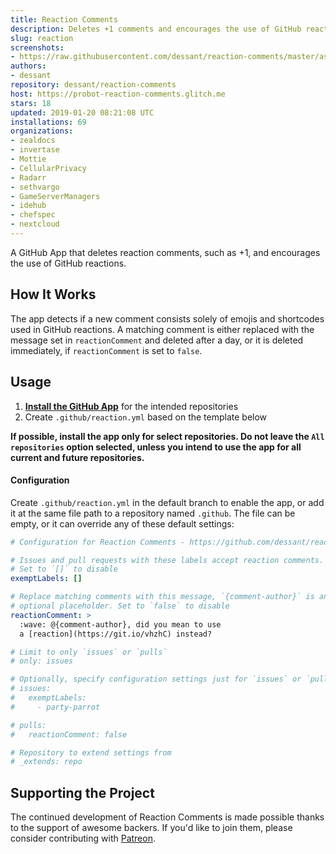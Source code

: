 ```yaml
---
title: Reaction Comments
description: Deletes +1 comments and encourages the use of GitHub reactions.
slug: reaction
screenshots:
- https://raw.githubusercontent.com/dessant/reaction-comments/master/assets/screenshot.png
authors:
- dessant
repository: dessant/reaction-comments
host: https://probot-reaction-comments.glitch.me
stars: 18
updated: 2019-01-20 08:21:08 UTC
installations: 69
organizations:
- zealdocs
- invertase
- Mottie
- CellularPrivacy
- Radarr
- sethvargo
- GameServerManagers
- idehub
- chefspec
- nextcloud
---
```


A GitHub App that deletes reaction comments, such as +1,
and encourages the use of GitHub reactions.

## How It Works

The app detects if a new comment consists solely of emojis and shortcodes
used in GitHub reactions. A matching comment is either replaced
with the message set in `reactionComment` and deleted after a day,
or it is deleted immediately, if `reactionComment` is set to `false`.

## Usage

1. **[Install the GitHub App](https://github.com/apps/reaction)**
   for the intended repositories
2. Create `.github/reaction.yml` based on the template below

**If possible, install the app only for select repositories.
Do not leave the `All repositories` option selected, unless you intend
to use the app for all current and future repositories.**

#### Configuration

Create `.github/reaction.yml` in the default branch to enable the app,
or add it at the same file path to a repository named `.github`.
The file can be empty, or it can override any of these default settings:

```yaml
# Configuration for Reaction Comments - https://github.com/dessant/reaction-comments

# Issues and pull requests with these labels accept reaction comments.
# Set to `[]` to disable
exemptLabels: []

# Replace matching comments with this message, `{comment-author}` is an
# optional placeholder. Set to `false` to disable
reactionComment: >
  :wave: @{comment-author}, did you mean to use
  a [reaction](https://git.io/vhzhC) instead?

# Limit to only `issues` or `pulls`
# only: issues

# Optionally, specify configuration settings just for `issues` or `pulls`
# issues:
#   exemptLabels:
#     - party-parrot

# pulls:
#   reactionComment: false

# Repository to extend settings from
# _extends: repo
```

## Supporting the Project

The continued development of Reaction Comments is made possible
thanks to the support of awesome backers. If you'd like to join them,
please consider contributing with [Patreon](https://www.patreon.com/dessant).
